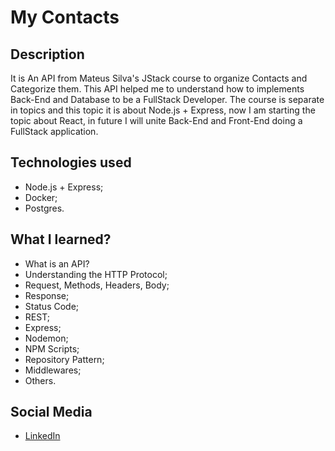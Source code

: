 # My Contacts
## Description
It is An API from Mateus Silva's JStack course to organize Contacts and Categorize them. This API helped me to understand how to implements Back-End and Database to be a FullStack Developer.
The course is separate in topics and this topic it is about Node.js + Express, now I am starting the topic about React, in future I will unite Back-End and Front-End doing a FullStack application.

## Technologies used
- Node.js + Express;
- Docker;
- Postgres.

## What I learned?
- What is an API?
- Understanding the HTTP Protocol;
- Request, Methods, Headers, Body;
- Response;
- Status Code;
- REST;
- Express;
- Nodemon;
- NPM Scripts;
- Repository Pattern;
- Middlewares;
- Others.

## Social Media
- [LinkedIn](https://linkedin.com/in/viniciussmartins/)
